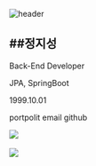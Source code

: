 <!--reference: https://yermi.tistory.com/entry/%EA%BF%80%ED%8C%81-Github-Readme-%EC%98%88%EC%81%98%EA%B2%8C-%EA%BE%B8%EB%AF%B8%EA%B8%B0-Readme-Header-Badge-Widget-%EB%93%B1-->

<!--capsule-render: https://github.com/kyechan99/capsule-render-->
![header](https://capsule-render.vercel.app/api?type=waving&color=auto&height=200&section=header&text=Hello,%20World!&fontSize=90)

##정지성 
---
Back-End Developer

JPA, SpringBoot

1999.10.01

portpolit
email
github

<!--stats: https://github.com/anuraghazra/github-readme-stats-->
<img src="https://github-readme-stats.vercel.app/api/top-langs/?username=zzzzseong&layout=compact"><br><br>
<img src="https://github-readme-stats.vercel.app/api?username=zzzzseong&show_icons=true">

<!--
**zzzzseong/zzzzseong** is a ✨ _special_ ✨ repository because its `README.md` (this file) appears on your GitHub profile.

Here are some ideas to get you started:

- 🔭 I’m currently working on ...
- 🌱 I’m currently learning ...
- 👯 I’m looking to collaborate on ...
- 🤔 I’m looking for help with ...
- 💬 Ask me about ...
- 📫 How to reach me: ...
- 😄 Pronouns: ...
- ⚡ Fun fact: ...
-->
